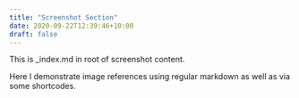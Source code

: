 ```yaml
---
title: "Screenshot Section"
date: 2020-09-22T12:39:46+10:00
draft: false
---
```


This is _index.md in root of screenshot content.

Here I demonstrate image references using regular markdown as well as via some shortcodes.
